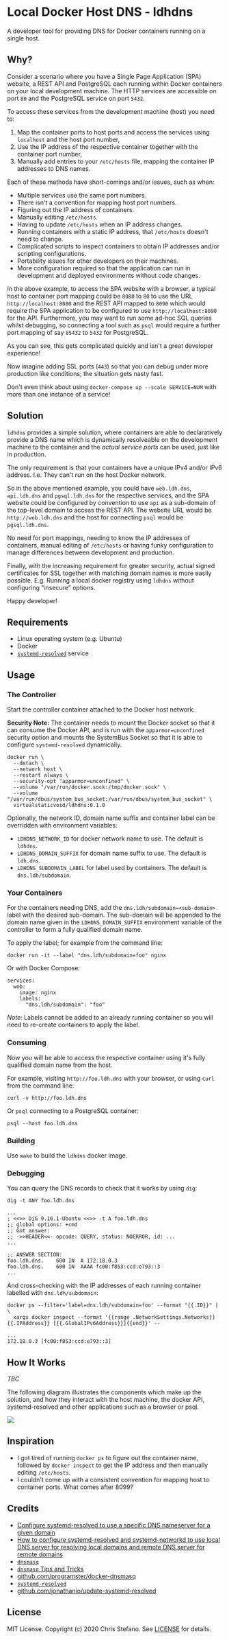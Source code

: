 # Local Docker Host DNS - ldhdns

A developer tool for providing DNS for Docker containers running on a single host.

## Why?

Consider a scenario where you have a Single Page Application (SPA) website, a REST API and PostgreSQL each running within Docker containers on your local development machine. The HTTP services are accessible on port `80` and the PostgreSQL service on port `5432`.

To access these services from the development machine (host) you need to:

1. Map the container ports to host ports and access the services using `localhost` and the host port number,
2. Use the IP address of the respective container together with the container port number,
3. Manually add entries to your `/etc/hosts` file, mapping the container IP addresses to DNS names.

Each of these methods have short-comings and/or issues, such as when:

* Multiple services use the same port numbers.
* There isn't a convention for mapping host port numbers.
* Figuring out the IP address of containers.
* Manually editing `/etc/hosts`.
* Having to update `/etc/hosts` when an IP address changes.
* Running containers with a static IP address, that `/etc/hosts` doesn't need to change.
* Complicated scripts to inspect containers to obtain IP addresses and/or scripting configurations.
* Portability issues for other developers on their machines.
* More configuration required so that the application can run in development and deployed environments without code changes.

In the above example, to access the SPA website with a browser, a typical host to container port mapping could be `8080` to `80` to use the URL `http://localhost:8080` and the REST API mapped to `8090` which would require the SPA application to be configured to use `http://localhost:8090` for the API. Furthermore, you may want to run some ad-hoc SQL queries whilst debugging, so connecting a tool such as `psql` would require a further port mapping of say `85432` to `5432` for PostgreSQL.

As you can see, this gets complicated quickly and isn't a great developer experience!

Now imagine adding SSL ports (`443`) so that you can debug under more production like conditions; the situation gets nasty fast.

Don't even think about using `docker-compose up --scale SERVICE=NUM` with more than one instance of a service!

## Solution

`ldhdns` provides a simple solution, where containers are able to declaratively provide a DNS name which is
dynamically resolveable on the development machine to the container and the _actual service ports_ can be used, just like in production.

The only requirement is that your containers have a unique IPv4 and/or IPv6 address. I.e. They can't run on the host Docker network.

So in the above mentioned example, you could have `web.ldh.dns`, `api.ldh.dns` and `pgsql.ldh.dns` for the respective services, and the SPA website could be configured by convention to use `api` as a sub-domain of the top-level domain to access the REST API. The website URL would be `http://web.ldh.dns` and the host for connecting `psql` would be `pgsql.ldh.dns`.

No need for port mappings, needing to know the IP addresses of containers, manual editing of `/etc/hosts` or having funky configuration to manage differences between development and production.

Finally, with the increasing requirement for greater security, actual signed certificates for SSL together with matching domain names is more easily possible. E.g. Running a local docker registry using `ldhdns` without configuring "insecure" options.

Happy developer!

## Requirements

* Linux operating system (e.g. Ubuntu)
* Docker
* [`systemd-resolved`][resolved] service

## Usage

### The Controller

Start the controller container attached to the Docker host network.

**Security Note:** The container needs to mount the Docker socket so that it can consume the Docker API, and is run with the `apparmor=unconfined` security option and mounts the SystemBus Socket so that it is able to configure `systemd-resolved` dynamically.

```
docker run \
  --detach \
  --network host \
  --restart always \
  --security-opt "apparmor=unconfined" \
  --volume "/var/run/docker.sock:/tmp/docker.sock" \
  --volume "/var/run/dbus/system_bus_socket:/var/run/dbus/system_bus_socket" \
  virtualstaticvoid/ldhdns:0.1.0
```

Optionally, the network ID, domain name suffix and container label can be overridden with environment variables:

* `LDHDNS_NETWORK_ID` for docker network name to use. The default is `ldhdns`.
* `LDHDNS_DOMAIN_SUFFIX` for domain name suffix to use. The default is `ldh.dns`.
* `LDHDNS_SUBDOMAIN_LABEL` for label used by containers. The default is `dns.ldh/subdomain`.

### Your Containers

For the containers needing DNS, add the `dns.ldh/subdomain=<sub-domain>` label with the desired sub-domain. The sub-domain will be appended to the domain name given in the `LDHDNS_DOMAIN_SUFFIX` environment variable of the controller to form a fully qualified domain name.

To apply the label; for example from the command line:

```
docker run -it --label "dns.ldh/subdomain=foo" nginx
```

Or with Docker Compose:

```
services:
  web:
    image: nginx
    labels:
      "dns.ldh/subdomain": "foo"
```

*Note*: Labels cannot be added to an already running container so you will need to re-create containers to apply the label.

### Consuming

Now you will be able to access the respective container using it's fully qualified domain name from the host.

For example, visiting `http://foo.ldh.dns` with your browser, or using `curl` from the command line:

```
curl -v http://foo.ldh.dns
```

Or `psql` connecting to a PostgreSQL container:

```
psql --host foo.ldh.dns
```

### Building

Use `make` to build the `ldhdns` docker image.

### Debugging

You can query the DNS records to check that it works by using `dig`:

```
dig -t ANY foo.ldh.dns

...
; <<>> DiG 9.16.1-Ubuntu <<>> -t A foo.ldh.dns
;; global options: +cmd
;; Got answer:
;; ->>HEADER<<- opcode: QUERY, status: NOERROR, id: ...
...

;; ANSWER SECTION:
foo.ldh.dns.    600 IN  A 172.18.0.3
foo.ldh.dns.    600 IN  AAAA fc00:f853:ccd:e793::3
...
```

And cross-checking with the IP addresses of each running container labelled with `dns.ldh/subdomain`:

```
docker ps --filter='label=dns.ldh/subdomain=foo' --format "{{.ID}}" | \
  xargs docker inspect --format '{{range .NetworkSettings.Networks}}{{.IPAddress}} [{{.GlobalIPv6Address}}]{{end}}' --

...
172.18.0.3 [fc00:f853:ccd:e793::3]
```

## How It Works

_TBC_

The following diagram illustrates the components which make up the solution, and how they interact with the host machine, the docker API, systemd-resolved and other applications such as a browser or psql.

![](doc/diagram.svg)

## Inspiration

* I got tired of running `docker ps` to figure out the container name, followed by `docker inspect` to get the IP address and then manually editing `/etc/hosts`.
* I couldn't come up with a consistent convention for mapping host to container ports. What comes after 8099?

## Credits

* [Configure systemd-resolved to use a specific DNS nameserver for a given domain][brasey]
* [How to configure systemd-resolved and systemd-networkd to use local DNS server for resolving local domains and remote DNS server for remote domains][stackexchange]
* [`dnsmasq`][dnsmasq]
* [`dnsmasq` Tips and Tricks][dnsmasq-tips]
* [github.com/programster/docker-dnsmasq][programster]
* [`systemd-resolved`][resolved]
* [github.com/jonathanio/update-systemd-resolved][jonathanio]

## License

MIT License. Copyright (c) 2020 Chris Stefano. See [LICENSE](LICENSE) for details.

<!-- links -->

[brasey]: https://gist.github.com/brasey/fa2277a6d7242cdf4e4b7c720d42b567#solution
[dnsmasq-tips]: https://www.linux.com/topic/networking/advanced-dnsmasq-tips-and-tricks/
[dnsmasq]: http://www.thekelleys.org.uk/dnsmasq/doc.html
[jonathanio]: https://github.com/jonathanio/update-systemd-resolved
[programster]: https://github.com/programster/docker-dnsmasq
[resolved]: https://www.freedesktop.org/wiki/Software/systemd/resolved/
[stackexchange]: https://unix.stackexchange.com/a/442599
